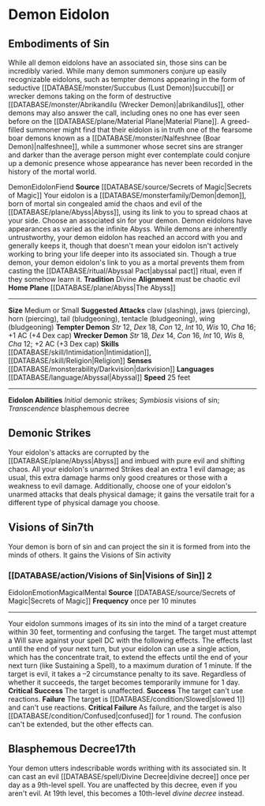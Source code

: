﻿---
alignment: must be chaotic evil
id: '5'
land_speed: '25'
language:
- '[[DATABASE/language/Abyssal|Abyssal]]'
max_speed: '25'
name: Demon Eidolon
rarity: Common
rus_type_level: null
sense:
- '[[DATABASE/monsterability/Darkvision|darkvision]]'
size: Medium, Small
skill:
- '[[DATABASE/skill/Intimidation|Intimidation]]'
- '[[DATABASE/skill/Religion|Religion]]'
source: '[[DATABASE/source/Secrets of Magic|Secrets of Magic]]'
speed:
- 25 feet
tradition:
- Divine
trait:
- '[[DATABASE/trait/Demon|Demon]]'
- '[[DATABASE/trait/Eidolon|Eidolon]]'
- '[[DATABASE/trait/Fiend|Fiend]]'
type: Summoner Eidolon

---
# Demon Eidolon

## Embodiments of Sin

While all demon eidolons have an associated sin, those sins can be incredibly varied. While many demon summoners conjure up easily recognizable eidolons, such as tempter demons appearing in the form of seductive [[DATABASE/monster/Succubus (Lust Demon)|succubi]] or wrecker demons taking on the form of destructive [[DATABASE/monster/Abrikandilu (Wrecker Demon)|abrikandilus]], other demons may also answer the call, including ones no one has ever seen before on the [[DATABASE/plane/Material Plane|Material Plane]]. A greed-filled summoner might find that their eidolon is in truth one of the fearsome boar demons known as a [[DATABASE/monster/Nalfeshnee (Boar Demon)|nalfeshnee]], while a summoner whose secret sins are stranger and darker than the average person might ever contemplate could conjure up a demonic presence whose appearance has never been recorded in the history of the mortal world.

<span class="item-trait">Demon</span><span class="item-trait">Eidolon</span><span class="item-trait">Fiend</span>
**Source** [[DATABASE/source/Secrets of Magic|Secrets of Magic]] 
Your eidolon is a [[DATABASE/monsterfamily/Demon|demon]], born of mortal sin congealed amid the chaos and evil of the [[DATABASE/plane/Abyss|Abyss]], using its link to you to spread chaos at your side. Choose an associated sin for your demon. Demon eidolons have appearances as varied as the infinite Abyss. While demons are inherently untrustworthy, your demon eidolon has reached an accord with you and generally keeps it, though that doesn't mean your eidolon isn't actively working to bring your life deeper into its associated sin. Though a true demon, your demon eidolon's link to you as a mortal prevents them from casting the [[DATABASE/ritual/Abyssal Pact|abyssal pact]] ritual, even if they somehow learn it.
**Tradition** Divine
**Alignment** must be chaotic evil
**Home Plane** [[DATABASE/plane/Abyss|The Abyss]]

---
**Size** Medium or Small
**Suggested Attacks** claw (slashing), jaws (piercing), horn (piercing), tail (bludgeoning), tentacle (bludgeoning), wing (bludgeoning)
**Tempter Demon** _Str_ 12, _Dex_ 18, _Con_ 12, _Int_ 10, _Wis_ 10, _Cha_ 16; +1 AC (+4 Dex cap)
**Wrecker Demon** _Str_ 18, _Dex_ 14, _Con_ 16, _Int_ 10, _Wis_ 8, _Cha_ 12; +2 AC (+3 Dex cap)
**Skills** [[DATABASE/skill/Intimidation|Intimidation]], [[DATABASE/skill/Religion|Religion]]
**Senses** [[DATABASE/monsterability/Darkvision|darkvision]]
**Languages** [[DATABASE/language/Abyssal|Abyssal]]
**Speed** 25 feet

---
**Eidolon Abilities** _Initial_ demonic strikes; _Symbiosis_ visions of sin; _Transcendence_ blasphemous decree

## Demonic Strikes

Your eidolon's attacks are corrupted by the [[DATABASE/plane/Abyss|Abyss]] and imbued with pure evil and shifting chaos. All your eidolon's unarmed Strikes deal an extra 1 evil damage; as usual, this extra damage harms only good creatures or those with a weakness to evil damage. Additionally, choose one of your eidolon's unarmed attacks that deals physical damage; it gains the versatile trait for a different type of physical damage you choose.

## Visions of Sin<span class="item-type">7th</span>

Your demon is born of sin and can project the sin it is formed from into the minds of others. It gains the Visions of Sin activity

### [[DATABASE/action/Visions of Sin|Visions of Sin]] <span class="action-icon">2</span>

<span class="item-trait">Eidolon</span><span class="item-trait">Emotion</span><span class="item-trait">Magical</span><span class="item-trait">Mental</span>
**Source** [[DATABASE/source/Secrets of Magic|Secrets of Magic]] 
**Frequency** once per 10 minutes

---
Your eidolon summons images of its sin into the mind of a target creature within 30 feet, tormenting and confusing the target. The target must attempt a Will save against your spell DC with the following effects. The effects last until the end of your next turn, but your eidolon can use a single action, which has the concentrate trait, to extend the effects until the end of your next turn (like Sustaining a Spell), to a maximum duration of 1 minute. If the target is evil, it takes a –2 circumstance penalty to its save. Regardless of whether it succeeds, the target becomes temporarily immune for 1 day.
**Critical Success** The target is unaffected.
**Success** The target can't use reactions.
**Failure** The target is [[DATABASE/condition/Slowed|slowed 1]] and can't use reactions.
**Critical Failure** As failure, and the target is also [[DATABASE/condition/Confused|confused]] for 1 round. The confusion can't be extended, but the other effects can.

## Blasphemous Decree<span class="item-type">17th</span>

Your demon utters indescribable words writhing with its associated sin. It can cast an evil [[DATABASE/spell/Divine Decree|divine decree]] once per day as a 9th-level spell. You are unaffected by this decree, even if you aren't evil. At 19th level, this becomes a 10th-level _divine decree_ instead.